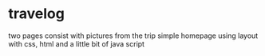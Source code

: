 # travelog

two pages consist with pictures from the trip
simple homepage using layout with css, html and a little bit of java script 
